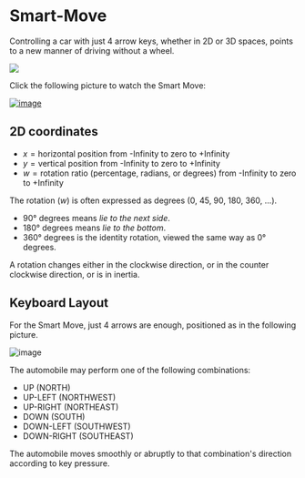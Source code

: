 # Smart-Move

Controlling a car with just 4 arrow keys, whether in 2D or 3D spaces,
points to a new manner of driving
without a wheel.

![](https://images-wixmp-ed30a86b8c4ca887773594c2.wixmp.com/f/7c3b69bc-4b20-47af-b3c2-3defa3e34060/dhs4fha-043d0bf7-6b1f-4bca-a6bc-bfe3dd628ac2.png/v1/fit/w_512,h_512,q_70,strp/the_car__the_shark__drift_by_hydroper_dhs4fha-375w-2x.jpg?token=eyJ0eXAiOiJKV1QiLCJhbGciOiJIUzI1NiJ9.eyJzdWIiOiJ1cm46YXBwOjdlMGQxODg5ODIyNjQzNzNhNWYwZDQxNWVhMGQyNmUwIiwiaXNzIjoidXJuOmFwcDo3ZTBkMTg4OTgyMjY0MzczYTVmMGQ0MTVlYTBkMjZlMCIsIm9iaiI6W1t7ImhlaWdodCI6Ijw9NTEyIiwicGF0aCI6IlwvZlwvN2MzYjY5YmMtNGIyMC00N2FmLWIzYzItM2RlZmEzZTM0MDYwXC9kaHM0ZmhhLTA0M2QwYmY3LTZiMWYtNGJjYS1hNmJjLWJmZTNkZDYyOGFjMi5wbmciLCJ3aWR0aCI6Ijw9NTEyIn1dXSwiYXVkIjpbInVybjpzZXJ2aWNlOmltYWdlLm9wZXJhdGlvbnMiXX0.l8g9xUkyMeixj1iCFLQ5tLiL6VNZkvx_uugt_x21vFA)

Click the following picture to watch the Smart Move:

<p align="center">

[![image](https://github.com/user-attachments/assets/1c946ffa-03e6-4559-9e9e-db0fbfe9737f)](https://m.youtube.com/watch?v=e1iCEF_LlP8)

</p>

## 2D coordinates

* $x = \text{horizontal position from -Infinity to zero to +Infinity}$
* $y = \text{vertical position from -Infinity to zero to +Infinity}$
* $w = \text{rotation ratio (percentage, radians, or degrees) from -Infinity to zero to +Infinity}$

The rotation ($w$) is often expressed as degrees (0, 45, 90, 180, 360, ...).

* 90° degrees means *lie to the next side*.
* 180° degrees means *lie to the bottom*.
* 360° degrees is the identity rotation, viewed the same way as 0° degrees.

A rotation changes either in the clockwise direction, or in the counter clockwise direction, or is in inertia.

## Keyboard Layout

For the Smart Move, just 4 arrows are enough, positioned as in the following picture.

![image](https://github.com/user-attachments/assets/68e2c81e-960f-4eb8-8946-4894aacdbb5c)

The automobile may perform one of the following combinations:

* UP (NORTH)
* UP-LEFT (NORTHWEST)
* UP-RIGHT (NORTHEAST)
* DOWN (SOUTH)
* DOWN-LEFT (SOUTHWEST)
* DOWN-RIGHT (SOUTHEAST)

The automobile moves smoothly or abruptly to that combination's direction according to key pressure.
